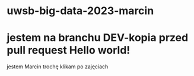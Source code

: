# uwsb-big-data-2023-marcin
jestem na branchu DEV-kopia przed pull request
Hello world!
=======================
jestem Marcin
trochę klikam po zajęciach